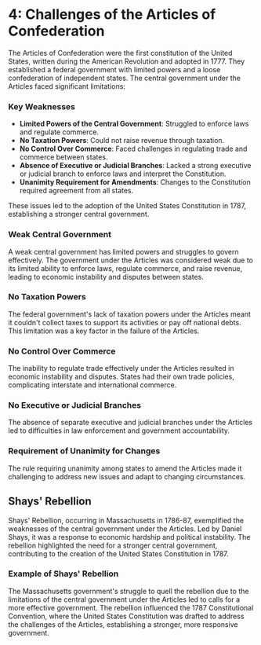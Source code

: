 # 4: Challenges of the Articles of Confederation

The Articles of Confederation were the first constitution of the United States, written during the American Revolution and adopted in 1777. They established a federal government with limited powers and a loose confederation of independent states. The central government under the Articles faced significant limitations:

### Key Weaknesses

- **Limited Powers of the Central Government**: Struggled to enforce laws and regulate commerce.
- **No Taxation Powers**: Could not raise revenue through taxation.
- **No Control Over Commerce**: Faced challenges in regulating trade and commerce between states.
- **Absence of Executive or Judicial Branches**: Lacked a strong executive or judicial branch to enforce laws and interpret the Constitution.
- **Unanimity Requirement for Amendments**: Changes to the Constitution required agreement from all states.

These issues led to the adoption of the United States Constitution in 1787, establishing a stronger central government.

### Weak Central Government

A weak central government has limited powers and struggles to govern effectively. The government under the Articles was considered weak due to its limited ability to enforce laws, regulate commerce, and raise revenue, leading to economic instability and disputes between states.

### No Taxation Powers

The federal government's lack of taxation powers under the Articles meant it couldn't collect taxes to support its activities or pay off national debts. This limitation was a key factor in the failure of the Articles.

### No Control Over Commerce

The inability to regulate trade effectively under the Articles resulted in economic instability and disputes. States had their own trade policies, complicating interstate and international commerce.

### No Executive or Judicial Branches

The absence of separate executive and judicial branches under the Articles led to difficulties in law enforcement and government accountability.

### Requirement of Unanimity for Changes

The rule requiring unanimity among states to amend the Articles made it challenging to address new issues and adapt to changing circumstances.

## Shays' Rebellion

Shays' Rebellion, occurring in Massachusetts in 1786-87, exemplified the weaknesses of the central government under the Articles. Led by Daniel Shays, it was a response to economic hardship and political instability. The rebellion highlighted the need for a stronger central government, contributing to the creation of the United States Constitution in 1787.

### Example of Shays' Rebellion

The Massachusetts government's struggle to quell the rebellion due to the limitations of the central government under the Articles led to calls for a more effective government. The rebellion influenced the 1787 Constitutional Convention, where the United States Constitution was drafted to address the challenges of the Articles, establishing a stronger, more responsive government.